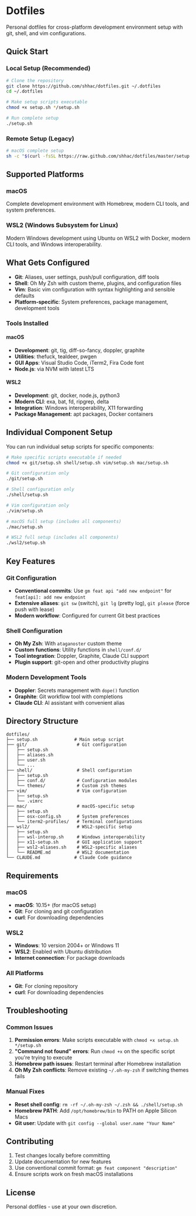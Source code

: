 # Dotfiles

Personal dotfiles for cross-platform development environment setup with git, shell, and vim configurations.

## Quick Start

### Local Setup (Recommended)

```bash
# Clone the repository
git clone https://github.com/shhac/dotfiles.git ~/.dotfiles
cd ~/.dotfiles

# Make setup scripts executable
chmod +x setup.sh */setup.sh

# Run complete setup
./setup.sh
```

### Remote Setup (Legacy)

```bash
# macOS complete setup
sh -c "$(curl -fsSL https://raw.github.com/shhac/dotfiles/master/setup.sh)"
```

## Supported Platforms

### macOS
Complete development environment with Homebrew, modern CLI tools, and system preferences.

### WSL2 (Windows Subsystem for Linux)
Modern Windows development using Ubuntu on WSL2 with Docker, modern CLI tools, and Windows interoperability.

## What Gets Configured

- **Git**: Aliases, user settings, push/pull configuration, diff tools
- **Shell**: Oh My Zsh with custom theme, plugins, and configuration files
- **Vim**: Basic vim configuration with syntax highlighting and sensible defaults
- **Platform-specific**: System preferences, package management, development tools

### Tools Installed

#### macOS
- **Development**: git, tig, diff-so-fancy, doppler, graphite
- **Utilities**: thefuck, tealdeer, pwgen
- **GUI Apps**: Visual Studio Code, iTerm2, Fira Code font
- **Node.js**: via NVM with latest LTS

#### WSL2
- **Development**: git, docker, node.js, python3
- **Modern CLI**: exa, bat, fd, ripgrep, delta
- **Integration**: Windows interoperability, X11 forwarding
- **Package Management**: apt packages, Docker containers

## Individual Component Setup

You can run individual setup scripts for specific components:

```bash
# Make specific scripts executable if needed
chmod +x git/setup.sh shell/setup.sh vim/setup.sh mac/setup.sh

# Git configuration only
./git/setup.sh

# Shell configuration only  
./shell/setup.sh

# Vim configuration only
./vim/setup.sh

# macOS full setup (includes all components)
./mac/setup.sh

# WSL2 full setup (includes all components)
./wsl2/setup.sh
```

## Key Features

### Git Configuration
- **Conventional commits**: Use `gm feat api "add new endpoint"` for `feat[api]: add new endpoint`
- **Extensive aliases**: `git sw` (switch), `git lg` (pretty log), `git please` (force push with lease)
- **Modern workflow**: Configured for current Git best practices

### Shell Configuration
- **Oh My Zsh**: With `ataganoster` custom theme
- **Custom functions**: Utility functions in `shell/conf.d/`
- **Tool integration**: Doppler, Graphite, Claude CLI support
- **Plugin support**: git-open and other productivity plugins

### Modern Development Tools
- **Doppler**: Secrets management with `dope()` function
- **Graphite**: Git workflow tool with completions
- **Claude CLI**: AI assistant with convenient alias

## Directory Structure

```
dotfiles/
├── setup.sh              # Main setup script
├── git/                   # Git configuration
│   ├── setup.sh
│   ├── aliases.sh
│   ├── user.sh
│   └── ...
├── shell/                 # Shell configuration
│   ├── setup.sh
│   ├── conf.d/            # Configuration modules
│   └── themes/            # Custom zsh themes
├── vim/                   # Vim configuration
│   ├── setup.sh
│   └── .vimrc
├── mac/                   # macOS-specific setup
│   ├── setup.sh
│   ├── osx-config.sh      # System preferences
│   └── iterm2-profiles/   # Terminal configurations
├── wsl2/                  # WSL2-specific setup
│   ├── setup.sh
│   ├── wsl-interop.sh     # Windows interoperability
│   ├── x11-setup.sh       # GUI application support
│   ├── wsl2-aliases.sh    # WSL2-specific aliases
│   └── README.md          # WSL2 documentation
└── CLAUDE.md             # Claude Code guidance
```

## Requirements

### macOS
- **macOS**: 10.15+ (for macOS setup)
- **Git**: For cloning and git configuration
- **curl**: For downloading dependencies

### WSL2
- **Windows**: 10 version 2004+ or Windows 11
- **WSL2**: Enabled with Ubuntu distribution
- **Internet connection**: For package downloads

### All Platforms
- **Git**: For cloning repository
- **curl**: For downloading dependencies

## Troubleshooting

### Common Issues

1. **Permission errors**: Make scripts executable with `chmod +x setup.sh */setup.sh`
2. **"Command not found" errors**: Run `chmod +x` on the specific script you're trying to execute
3. **Homebrew path issues**: Restart terminal after Homebrew installation
4. **Oh My Zsh conflicts**: Remove existing `~/.oh-my-zsh` if switching themes fails

### Manual Fixes

- **Reset shell config**: `rm -rf ~/.oh-my-zsh ~/.zsh && ./shell/setup.sh`
- **Homebrew PATH**: Add `/opt/homebrew/bin` to PATH on Apple Silicon Macs
- **Git user**: Update with `git config --global user.name "Your Name"`

## Contributing

1. Test changes locally before committing
2. Update documentation for new features
3. Use conventional commit format: `gm feat component "description"`
4. Ensure scripts work on fresh macOS installations

## License

Personal dotfiles - use at your own discretion.